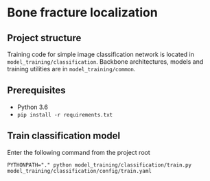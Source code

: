 # Bone fracture localization

## Project structure
Training code for simple image classification network is located in `model_training/classification`.
Backbone architectures, models and training utilities are in `model_training/common`.

## Prerequisites

- Python 3.6
- `pip install -r requirements.txt`

## Train classification model
Enter the following command from the project root
```shell
PYTHONPATH="." python model_training/classification/train.py model_training/classification/config/train.yaml
```
